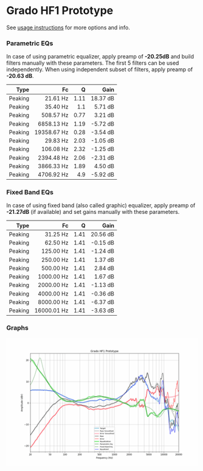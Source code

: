 # Grado HF1 Prototype
See [usage instructions](https://github.com/jaakkopasanen/AutoEq#usage) for more options and info.

### Parametric EQs
In case of using parametric equalizer, apply preamp of **-20.25dB** and build filters manually
with these parameters. The first 5 filters can be used independently.
When using independent subset of filters, apply preamp of **-20.63 dB**.

| Type    | Fc          |    Q | Gain     |
|--------:|------------:|-----:|---------:|
| Peaking | 21.61 Hz    | 1.11 | 18.37 dB |
| Peaking | 35.40 Hz    | 1.1  | 5.71 dB  |
| Peaking | 508.57 Hz   | 0.77 | 3.21 dB  |
| Peaking | 6858.13 Hz  | 1.19 | -5.72 dB |
| Peaking | 19358.67 Hz | 0.28 | -3.54 dB |
| Peaking | 29.83 Hz    | 2.03 | -1.05 dB |
| Peaking | 106.08 Hz   | 2.32 | -1.25 dB |
| Peaking | 2394.48 Hz  | 2.06 | -2.31 dB |
| Peaking | 3866.33 Hz  | 1.89 | 4.50 dB  |
| Peaking | 4706.92 Hz  | 4.9  | -5.92 dB |

### Fixed Band EQs
In case of using fixed band (also called graphic) equalizer, apply preamp of **-21.27dB**
(if available) and set gains manually with these parameters.

| Type    | Fc          |    Q | Gain     |
|--------:|------------:|-----:|---------:|
| Peaking | 31.25 Hz    | 1.41 | 20.56 dB |
| Peaking | 62.50 Hz    | 1.41 | -0.15 dB |
| Peaking | 125.00 Hz   | 1.41 | -1.24 dB |
| Peaking | 250.00 Hz   | 1.41 | 1.37 dB  |
| Peaking | 500.00 Hz   | 1.41 | 2.84 dB  |
| Peaking | 1000.00 Hz  | 1.41 | 1.67 dB  |
| Peaking | 2000.00 Hz  | 1.41 | -1.13 dB |
| Peaking | 4000.00 Hz  | 1.41 | -0.36 dB |
| Peaking | 8000.00 Hz  | 1.41 | -6.37 dB |
| Peaking | 16000.01 Hz | 1.41 | -3.63 dB |

### Graphs
![](./Grado%20HF1%20Prototype.png)